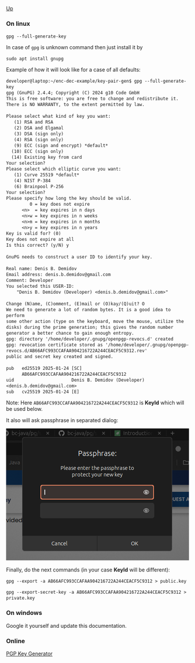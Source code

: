 [Up](../readme.md)

### On linux
```
gpg --full-generate-key
```
In case of `gpg` is unknown command then just install it by
```
sudo apt install gnupg
```

Example of how it will look like for a case of all defaults:
```
developer@laptop:~/enc-dec-example/key-pair-gen$ gpg --full-generate-key
gpg (GnuPG) 2.4.4; Copyright (C) 2024 g10 Code GmbH
This is free software: you are free to change and redistribute it.
There is NO WARRANTY, to the extent permitted by law.

Please select what kind of key you want:
   (1) RSA and RSA
   (2) DSA and Elgamal
   (3) DSA (sign only)
   (4) RSA (sign only)
   (9) ECC (sign and encrypt) *default*
  (10) ECC (sign only)
  (14) Existing key from card
Your selection? 
Please select which elliptic curve you want:
   (1) Curve 25519 *default*
   (4) NIST P-384
   (6) Brainpool P-256
Your selection? 
Please specify how long the key should be valid.
         0 = key does not expire
      <n>  = key expires in n days
      <n>w = key expires in n weeks
      <n>m = key expires in n months
      <n>y = key expires in n years
Key is valid for? (0) 
Key does not expire at all
Is this correct? (y/N) y

GnuPG needs to construct a user ID to identify your key.

Real name: Denis B. Demidov
Email address: denis.b.demidov@gmail.com
Comment: Developer
You selected this USER-ID:
    "Denis B. Demidov (Developer) <denis.b.demidov@gmail.com>"

Change (N)ame, (C)omment, (E)mail or (O)kay/(Q)uit? O
We need to generate a lot of random bytes. It is a good idea to perform
some other action (type on the keyboard, move the mouse, utilize the
disks) during the prime generation; this gives the random number
generator a better chance to gain enough entropy.
gpg: directory '/home/developer/.gnupg/openpgp-revocs.d' created
gpg: revocation certificate stored as '/home/developer/.gnupg/openpgp-revocs.d/AB66AFC993CCAFAA904216722A244CEACF5C9312.rev'
public and secret key created and signed.

pub   ed25519 2025-01-24 [SC]
      AB66AFC993CCAFAA904216722A244CEACF5C9312
uid                      Denis B. Demidov (Developer) <denis.b.demidov@gmail.com>
sub   cv25519 2025-01-24 [E]
```
Note: Here `AB66AFC993CCAFAA904216722A244CEACF5C9312` is **KeyId** which will be used below.

It also will ask passphrase in separated dialog:

![screenshot-1](passphrase-dlg.png)

Finally, do the next commands (in your case **KeyId** will be different):
```
gpg --export -a AB66AFC993CCAFAA904216722A244CEACF5C9312 > public.key
```
```
gpg --export-secret-key -a AB66AFC993CCAFAA904216722A244CEACF5C9312 > private.key
```

### On windows

Google it yourself and update this documentation.

### Online

[PGP Key Generator](https://pgpkeygen.com/)

